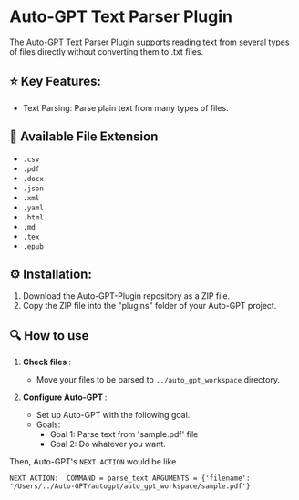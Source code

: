 # Auto-GPT Text Parser Plugin

The Auto-GPT Text Parser Plugin supports reading text from several types of files directly without converting them to .txt files.

## ⭐ Key Features:
- Text Parsing: Parse plain text from many types of files.

## 📄 Available File Extension
- `.csv`
- `.pdf`
- `.docx`
- `.json`
- `.xml`
- `.yaml`
- `.html`
- `.md`
- `.tex`
- `.epub`

## ⚙️ Installation:
1. Download the Auto-GPT-Plugin repository as a ZIP file.
2. Copy the ZIP file into the "plugins" folder of your Auto-GPT project.

## 🔍 How to use
1. <b> Check files </b>: 
    - Move your files to be parsed to `../auto_gpt_workspace` directory.

2. <b> Configure Auto-GPT </b>:
    - Set up Auto-GPT with the following goal.
    - Goals:
        - Goal 1: Parse text from 'sample.pdf' file
        - Goal 2: Do whatever you want.

Then, Auto-GPT's `NEXT ACTION` would be like

```
NEXT ACTION:  COMMAND = parse_text ARGUMENTS = {'filename': '/Users/../Auto-GPT/autogpt/auto_gpt_workspace/sample.pdf'}
```
